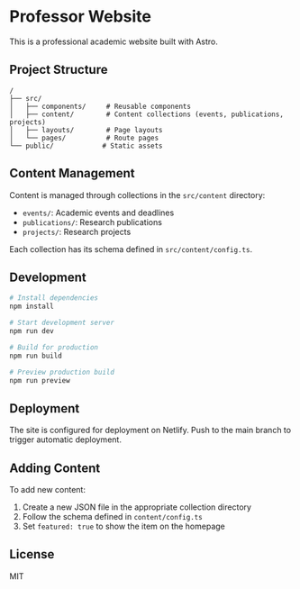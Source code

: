 # Professor Website

This is a professional academic website built with Astro.

## Project Structure

```
/
├── src/
│   ├── components/     # Reusable components
│   ├── content/        # Content collections (events, publications, projects)
│   ├── layouts/        # Page layouts
│   └── pages/          # Route pages
└── public/            # Static assets
```

## Content Management

Content is managed through collections in the `src/content` directory:

- `events/`: Academic events and deadlines
- `publications/`: Research publications
- `projects/`: Research projects

Each collection has its schema defined in `src/content/config.ts`.

## Development

```bash
# Install dependencies
npm install

# Start development server
npm run dev

# Build for production
npm run build

# Preview production build
npm run preview
```

## Deployment

The site is configured for deployment on Netlify. Push to the main branch to trigger automatic deployment.

## Adding Content

To add new content:

1. Create a new JSON file in the appropriate collection directory
2. Follow the schema defined in `content/config.ts`
3. Set `featured: true` to show the item on the homepage

## License

MIT